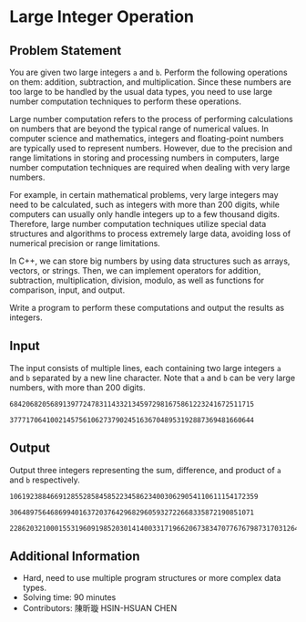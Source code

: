 # Large Integer Operation

## Problem Statement
You are given two large integers `a` and `b`. Perform the following operations on them: addition, subtraction, and multiplication. Since these numbers are too large to be handled by the usual data types, you need to use large number computation techniques to perform these operations.

Large number computation refers to the process of performing calculations on numbers that are beyond the typical range of numerical values. In computer science and mathematics, integers and floating-point numbers are typically used to represent numbers. However, due to the precision and range limitations in storing and processing numbers in computers, large number computation techniques are required when dealing with very large numbers.

For example, in certain mathematical problems, very large integers may need to be calculated, such as integers with more than 200 digits, while computers can usually only handle integers up to a few thousand digits. Therefore, large number computation techniques utilize special data structures and algorithms to process extremely large data, avoiding loss of numerical precision or range limitations.

In C++, we can store big numbers by using data structures such as arrays, vectors, or strings. Then, we can implement operators for addition, subtraction, multiplication, division, modulo, as well as functions for comparison, input, and output.

Write a program to perform these computations and output the results as integers.

## Input
The input consists of multiple lines, each containing two large integers `a` and `b` separated by a new line character. Note that `a` and `b` can be very large numbers, with more than 200 digits.
```
684206820568913977247831143321345972981675861223241672511715

377717064100214575610627379024516367048953192887369481660644
```

## Output
Output three integers representing the sum, difference, and product of `a` and `b` respectively.
```
1061923884669128552858458522345862340030629054110611154172359

306489756468699401637203764296829605932722668335872190851071

22862032100015531960919852030141400331719662067383470776767987317031264024379854233801628519328864632781420435386761621
```

## Additional Information
* Hard, need to use multiple program structures or more complex data types.
* Solving time: 90 minutes
* Contributors: 陳昕璇 HSIN-HSUAN CHEN

